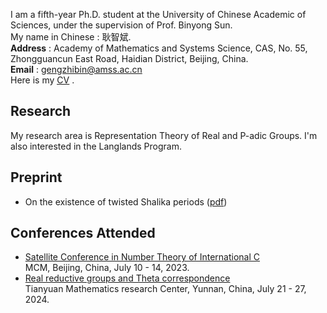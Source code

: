 I am a fifth-year Ph.D. student at the University of Chinese Academic of Sciences, under the supervision of Prof. Binyong Sun.  
My name in Chinese : 耿智斌.  
**Address** : Academy of Mathematics and Systems Science, CAS, No. 55, Zhongguancun East Road, Haidian District, Beijing, China.  
**Email** : gengzhibin@amss.ac.cn  
Here is my [<u>CV</u>](./Curriculum_V) .

## Research
My research area is Representation Theory of Real and P-adic Groups. I'm also interested in the Langlands Program. 

## Preprint
- On the existence of twisted Shalika periods ([pdf](./Curriculum_V))

## Conferences Attended
- [Satellite Conference in Number Theory of International C](https://satelliteconference2023.casconf.cn/)       
  MCM, Beijing, China, July 10 - 14, 2023.  
- [Real reductive groups and Theta correspondence](http://tianyuan.amss.ac.cn/ztyt/info/2024/145230.html)      
  Tianyuan Mathematics research Center, Yunnan, China, July 21 - 27, 2024.   
